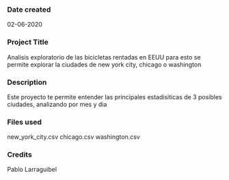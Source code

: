 ### Date created
02-06-2020

### Project Title
Analisis exploratorio de las bicicletas rentadas en EEUU
para esto se permite explorar la ciudades de new york city, chicago o washington

### Description
Este proyecto te permite entender las principales estadisiticas de 3 posibles ciudades, analizando por mes y dia

### Files used
new_york_city.csv
chicago.csv
washington.csv

### Credits
Pablo Larraguibel

